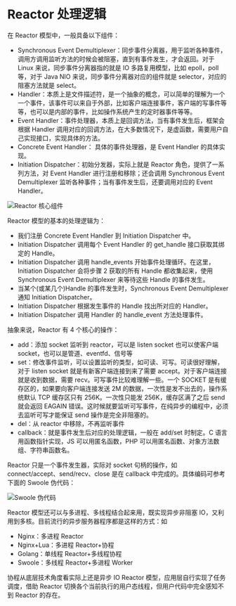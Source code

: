 # Reactor 处理逻辑

在 Reactor 模型中，一般具备以下组件：

- Synchronous Event Demultiplexer：同步事件分离器，用于监听各种事件，调用方调用监听方法的时候会被阻塞，直到有事件发生，才会返回。对于 Linux 来说，同步事件分离器指的就是 IO 多路复用模型，比如 epoll，poll 等，对于 Java NIO 来说，同步事件分离器对应的组件就是 selector，对应的阻塞方法就是 select。
- Handler：本质上是文件描述符，是一个抽象的概念，可以简单的理解为一个一个事件，该事件可以来自于外部，比如客户端连接事件，客户端的写事件等等，也可以是内部的事件，比如操作系统产生的定时器事件等等。
- Event Handler：事件处理器，本质上是回调方法，当有事件发生后，框架会根据 Handler 调用对应的回调方法，在大多数情况下，是虚函数，需要用户自己实现接口，实现具体的方法。
- Concrete Event Handler： 具体的事件处理器，是 Event Handler 的具体实现。
- Initiation Dispatcher：初始分发器，实际上就是 Reactor 角色，提供了一系列方法，对 Event Handler 进行注册和移除；还会调用 Synchronous Event Demultiplexer 监听各种事件；当有事件发生后，还要调用对应的 Event Handler。

![Reactor 核心组件](https://pic.imgdb.cn/item/6077b6f98322e6675c23f11e.jpg)

Reactor 模型的基本的处理逻辑为：

- 我们注册 Concrete Event Handler 到 Initiation Dispatcher 中。
- Initiation Dispatcher 调用每个 Event Handler 的 get_handle 接口获取其绑定的 Handle。
- Initiation Dispatcher 调用 handle_events 开始事件处理循环。在这里，Initiation Dispatcher 会将步骤 2 获取的所有 Handle 都收集起来，使用 Synchronous Event Demultiplexer 来等待这些 Handle 的事件发生。
- 当某个(或某几个)Handle 的事件发生时，Synchronous Event Demultiplexer 通知 Initiation Dispatcher。
- Initiation Dispatcher 根据发生事件的 Handle 找出所对应的 Handler。
- Initiation Dispatcher 调用 Handler 的 handle_event 方法处理事件。

抽象来说，Reactor 有 4 个核心的操作：

- add：添加 socket 监听到 reactor，可以是 listen socket 也可以使客户端 socket，也可以是管道、eventfd、信号等
- set：修改事件监听，可以设置监听的类型，如可读、可写。可读很好理解，对于 listen socket 就是有新客户端连接到来了需要 accept。对于客户端连接就是收到数据，需要 recv。可写事件比较难理解一些。一个 SOCKET 是有缓存区的，如果要向客户端连接发送 2M 的数据，一次性是发不出去的，操作系统默认 TCP 缓存区只有 256K。一次性只能发 256K，缓存区满了之后 send 就会返回 EAGAIN 错误。这时候就要监听可写事件，在纯异步的编程中，必须去监听可写才能保证 send 操作是完全非阻塞的。
- del：从 reactor 中移除，不再监听事件
- callback：就是事件发生后对应的处理逻辑，一般在 add/set 时制定。C 语言用函数指针实现，JS 可以用匿名函数，PHP 可以用匿名函数、对象方法数组、字符串函数名。

Reactor 只是一个事件发生器，实际对 socket 句柄的操作，如 connect/accept、send/recv、close 是在 callback 中完成的。具体编码可参考下面的 Swoole 伪代码：

![Swoole 伪代码](https://pic.imgdb.cn/item/6077b80d8322e6675c25caae.jpg)

Reactor 模型还可以与多进程、多线程结合起来用，既实现异步非阻塞 IO，又利用到多核。目前流行的异步服务器程序都是这样的方式：如

- Nginx：多进程 Reactor
- Nginx+Lua：多进程 Reactor+协程
- Golang：单线程 Reactor+多线程协程
- Swoole：多线程 Reactor+多进程 Worker

协程从底层技术角度看实际上还是异步 IO Reactor 模型，应用层自行实现了任务调度，借助 Reactor 切换各个当前执行的用户态线程，但用户代码中完全感知不到 Reactor 的存在。
